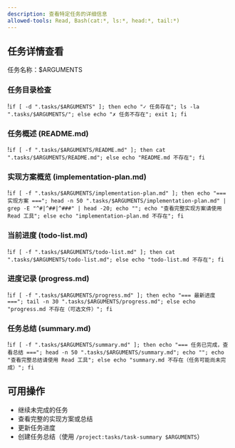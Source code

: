 ```yaml
---
description: 查看特定任务的详细信息
allowed-tools: Read, Bash(cat:*, ls:*, head:*, tail:*)
---
```


## 任务详情查看

任务名称：$ARGUMENTS

### 任务目录检查

!`if [ -d ".tasks/$ARGUMENTS" ]; then echo "✓ 任务存在"; ls -la ".tasks/$ARGUMENTS/"; else echo "✗ 任务不存在"; exit 1; fi`

### 任务概述 (README.md)

!`if [ -f ".tasks/$ARGUMENTS/README.md" ]; then cat ".tasks/$ARGUMENTS/README.md"; else echo "README.md 不存在"; fi`

### 实现方案概览 (implementation-plan.md)

!`if [ -f ".tasks/$ARGUMENTS/implementation-plan.md" ]; then echo "=== 实现方案 ==="; head -n 50 ".tasks/$ARGUMENTS/implementation-plan.md" | grep -E "^#|^##|^###" | head -20; echo ""; echo "查看完整实现方案请使用 Read 工具"; else echo "implementation-plan.md 不存在"; fi`

### 当前进度 (todo-list.md)

!`if [ -f ".tasks/$ARGUMENTS/todo-list.md" ]; then cat ".tasks/$ARGUMENTS/todo-list.md"; else echo "todo-list.md 不存在"; fi`

### 进度记录 (progress.md)

!`if [ -f ".tasks/$ARGUMENTS/progress.md" ]; then echo "=== 最新进度 ==="; tail -n 30 ".tasks/$ARGUMENTS/progress.md"; else echo "progress.md 不存在（可选文件）"; fi`

### 任务总结 (summary.md)

!`if [ -f ".tasks/$ARGUMENTS/summary.md" ]; then echo "=== 任务已完成，查看总结 ==="; head -n 50 ".tasks/$ARGUMENTS/summary.md"; echo ""; echo "查看完整总结请使用 Read 工具"; else echo "summary.md 不存在（任务可能尚未完成）"; fi`

## 可用操作

- 继续未完成的任务
- 查看完整的实现方案或总结
- 更新任务进度
- 创建任务总结（使用 `/project:tasks/task-summary $ARGUMENTS`）